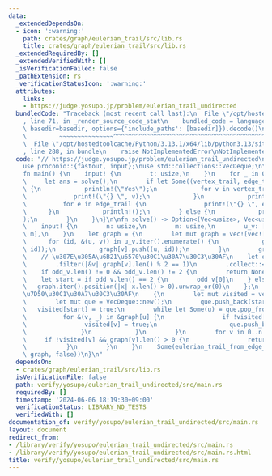 ```yaml
---
data:
  _extendedDependsOn:
  - icon: ':warning:'
    path: crates/graph/eulerian_trail/src/lib.rs
    title: crates/graph/eulerian_trail/src/lib.rs
  _extendedRequiredBy: []
  _extendedVerifiedWith: []
  _isVerificationFailed: false
  _pathExtension: rs
  _verificationStatusIcon: ':warning:'
  attributes:
    links:
    - https://judge.yosupo.jp/problem/eulerian_trail_undirected
  bundledCode: "Traceback (most recent call last):\n  File \"/opt/hostedtoolcache/Python/3.13.1/x64/lib/python3.13/site-packages/onlinejudge_verify/documentation/build.py\"\
    , line 71, in _render_source_code_stat\n    bundled_code = language.bundle(stat.path,\
    \ basedir=basedir, options={'include_paths': [basedir]}).decode()\n          \
    \         ~~~~~~~~~~~~~~~^^^^^^^^^^^^^^^^^^^^^^^^^^^^^^^^^^^^^^^^^^^^^^^^^^^^^^^^^^^^^^^^^^\n\
    \  File \"/opt/hostedtoolcache/Python/3.13.1/x64/lib/python3.13/site-packages/onlinejudge_verify/languages/rust.py\"\
    , line 288, in bundle\n    raise NotImplementedError\nNotImplementedError\n"
  code: "// https://judge.yosupo.jp/problem/eulerian_trail_undirected\nuse eulerian_trail::eulerian_trail_from_edge_list;\n\
    use proconio::{fastout, input};\nuse std::collections::VecDeque;\n\n#[fastout]\n\
    fn main() {\n    input! {\n        t: usize,\n    }\n    for _ in 0..t {\n   \
    \     let ans = solve();\n        if let Some((vertex_trail, edge_trail)) = ans\
    \ {\n            println!(\"Yes\");\n            for v in vertex_trail {\n   \
    \             print!(\"{} \", v);\n            }\n            println!();\n  \
    \          for e in edge_trail {\n                print!(\"{} \", e);\n      \
    \      }\n            println!();\n        } else {\n            println!(\"No\"\
    );\n        }\n    }\n}\n\nfn solve() -> Option<(Vec<usize>, Vec<usize>)> {\n\
    \    input! {\n        n: usize,\n        m: usize,\n        u_v: [(usize, usize);\
    \ m],\n    }\n    let graph = {\n        let mut graph = vec![vec![]; n];\n  \
    \      for (id, &(u, v)) in u_v.iter().enumerate() {\n            graph[u].push((v,\
    \ id));\n            graph[v].push((u, id));\n        }\n        graph\n    };\n\
    \    // \u307E\u305A\u6B21\u6570\u30C1\u30A7\u30C3\u30AF\n    let odd_v = (0..n)\n\
    \        .filter(|&v| graph[v].len() % 2 == 1)\n        .collect::<Vec<_>>();\n\
    \    if odd_v.len() != 0 && odd_v.len() != 2 {\n        return None;\n    }\n\
    \    let start = if odd_v.len() == 2 {\n        odd_v[0]\n    } else {\n     \
    \   graph.iter().position(|x| x.len() > 0).unwrap_or(0)\n    };\n    // \u9023\
    \u7D50\u30C1\u30A7\u30C3\u30AF\n    {\n        let mut visited = vec![false; n];\n\
    \        let mut que = VecDeque::new();\n        que.push_back(start);\n     \
    \   visited[start] = true;\n        while let Some(u) = que.pop_front() {\n  \
    \          for &(v, _) in &graph[u] {\n                if !visited[v] {\n    \
    \                visited[v] = true;\n                    que.push_back(v);\n \
    \               }\n            }\n        }\n        for v in 0..n {\n       \
    \     if !visited[v] && graph[v].len() > 0 {\n                return None;\n \
    \           }\n        }\n    }\n    Some(eulerian_trail_from_edge_list(start,\
    \ graph, false))\n}\n"
  dependsOn:
  - crates/graph/eulerian_trail/src/lib.rs
  isVerificationFile: false
  path: verify/yosupo/eulerian_trail_undirected/src/main.rs
  requiredBy: []
  timestamp: '2024-06-06 18:19:30+09:00'
  verificationStatus: LIBRARY_NO_TESTS
  verifiedWith: []
documentation_of: verify/yosupo/eulerian_trail_undirected/src/main.rs
layout: document
redirect_from:
- /library/verify/yosupo/eulerian_trail_undirected/src/main.rs
- /library/verify/yosupo/eulerian_trail_undirected/src/main.rs.html
title: verify/yosupo/eulerian_trail_undirected/src/main.rs
---
```

